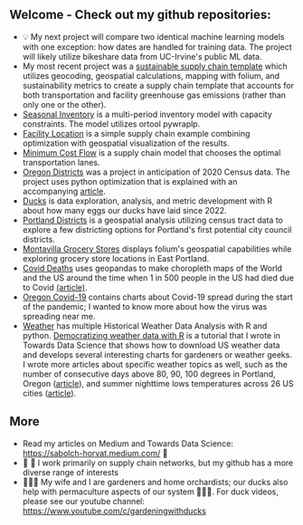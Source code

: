 ## Welcome - Check out my github repositories: 
- :bulb: My next project will compare two identical machine learning models with one exception: how dates are handled for training data.  The project will likely utilize bikeshare data from UC-Irvine's public ML data.
- My most recent project was a [sustainable supply chain template](https://github.com/wpbSabi/sustainable_supply_chain_template) which utilizes geocoding,  geospatial calculations, mapping with folium, and sustainability metrics to create a supply chain template that accounts for both transportation and facility greenhouse gas emissions (rather than only one or the other).
- [Seasonal Inventory](https://github.com/wpbSabi/python_optimization/tree/main/seasonal_inventory) is a multi-period inventory model with capacity constraints. The model utilizes ortool pywraplp.
- [Facility Location](https://github.com/wpbSabi/python_optimization/tree/main/facility_location) is a simple supply chain example combining optimization with geospatial visualization of the results.
- [Minimum Cost Flow](https://github.com/wpbSabi/python_optimization/tree/main/minimum_cost_flow) is a supply chain model that chooses the optimal transportation lanes.
- [Oregon Districts](https://github.com/wpbSabi/python_optimization/tree/main/oregon_districts) was a project in anticipation of 2020 Census data.  The project uses python optimization that is explained with an accompanying [article](https://towardsdatascience.com/how-to-draw-congressional-districts-in-python-with-linear-programming-b1e33c80bc52).
- [Ducks](https://github.com/wpbSabi/ducks) is data exploration, analysis, and metric development with R about how many eggs our ducks have laid since 2022.  
- [Portland Districts](https://github.com/wpbSabi/portland_potential_districts) is a geospatial analysis utilizing census tract data to explore a few districting options for Portland's first potential city council districts.
- [Montavilla Grocery Stores](https://github.com/wpbSabi/geospatial/tree/main/montavilla) displays folium's geospatial capabilities while exploring grocery store locations in East Portland.
- [Covid Deaths](https://github.com/wpbSabi/geospatial/tree/main/one_in_covid_deaths) uses geopandas to make choropleth maps of the World and the US around the time when 1 in 500 people in the US had died due to Covid [(article)](https://sabolch-horvat.medium.com/1-in-500-in-the-us-have-died-from-covid-1-in-1700-in-the-world-have-as-of-september-18th-2021-c0de1bf37028).
- [Oregon Covid-19](https://github.com/wpbSabi/oregon-covid-19) contains charts about Covid-19 spread during the start of the pandemic; I wanted to know more about how the virus was spreading near me.
- [Weather](https://github.com/wpbSabi/weather) has multiple Historical Weather Data Analysis with R and python. [Democratizing weather data with R](https://towardsdatascience.com/democratizing-historical-weather-data-with-r-cc3c76dde7c5) is a tutorial that I wrote in Towards Data Science that shows how to download US weather data and develops several interesting charts for gardeners or weather geeks.  I wrote more articles about specific weather topics as well, such as the number of consecutive days above 80, 90, 100 degrees in Portland, Oregon ([article](https://towardsdatascience.com/use-itertools-groupby-to-count-consecutive-occurrences-in-python-7bb83248b83e)), and summer nighttime lows temperatures across 26 US cities ([article](https://towardsdatascience.com/a-look-at-summer-nighttime-low-temperatures-across-26-cities-in-the-us-9ea596c5f61f)).


## More
- Read my articles on Medium and Towards Data Science: https://sabolch-horvat.medium.com/ 📓 
- 🚚 🚢 I work primarily on supply chain networks, but my github has a more diverse range of interests
- 🌱🌲🌳 My wife and I are gardeners and home orchardists; our ducks also help with permaculture aspects of our system 🐛🦆🥚.  For duck videos, please see our youtube channel: https://www.youtube.com/c/gardeningwithducks


<!--
**wpbSabi/wpbSabi** is a ✨ _special_ ✨ repository because its `README.md` (this file) appears on your GitHub profile.
-->
